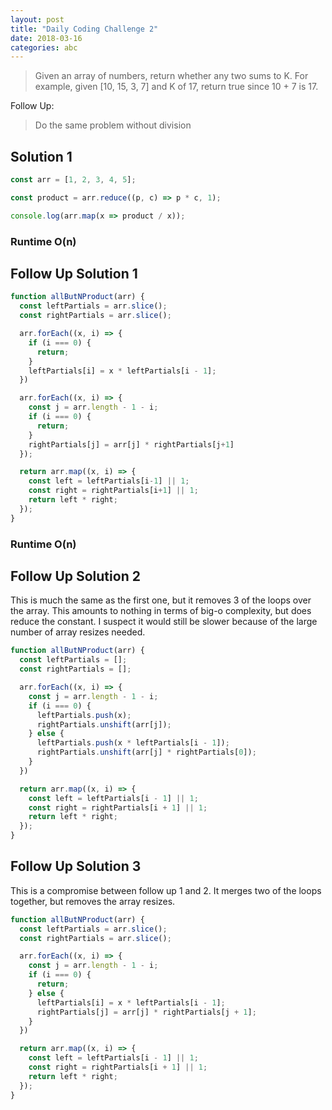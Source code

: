 ```yaml
---
layout: post
title: "Daily Coding Challenge 2"
date: 2018-03-16
categories: abc
---
```


> Given an array of numbers, return whether any two sums to K.
> For example, given [10, 15, 3, 7] and K of 17, return true since 10 + 7 is 17.

Follow Up:
> Do the same problem without division

## Solution 1

```javascript
const arr = [1, 2, 3, 4, 5];

const product = arr.reduce((p, c) => p * c, 1);

console.log(arr.map(x => product / x));
```

### Runtime O(n)

## Follow Up Solution 1

```javascript
function allButNProduct(arr) {
  const leftPartials = arr.slice();
  const rightPartials = arr.slice();

  arr.forEach((x, i) => {
    if (i === 0) {
      return;
    }
    leftPartials[i] = x * leftPartials[i - 1];
  })

  arr.forEach((x, i) => {
    const j = arr.length - 1 - i;
    if (i === 0) {
      return;
    }
    rightPartials[j] = arr[j] * rightPartials[j+1]
  });

  return arr.map((x, i) => {
    const left = leftPartials[i-1] || 1;
    const right = rightPartials[i+1] || 1;
    return left * right;
  });
}
```

### Runtime O(n)

## Follow Up Solution 2

This is much the same as the first one, but it removes 3 of the loops over the array. This amounts to nothing in terms of big-o complexity, but does reduce the constant. I suspect it would still be slower because of the large number of array resizes needed.

```javascript
function allButNProduct(arr) {
  const leftPartials = [];
  const rightPartials = [];

  arr.forEach((x, i) => {
    const j = arr.length - 1 - i;
    if (i === 0) {
      leftPartials.push(x);
      rightPartials.unshift(arr[j]);
    } else {
      leftPartials.push(x * leftPartials[i - 1]);
      rightPartials.unshift(arr[j] * rightPartials[0]);
    }
  })

  return arr.map((x, i) => {
    const left = leftPartials[i - 1] || 1;
    const right = rightPartials[i + 1] || 1;
    return left * right;
  });
}
```

## Follow Up Solution 3

This is a compromise between follow up 1 and 2. It merges two of the loops together, but removes the array resizes.

```javascript
function allButNProduct(arr) {
  const leftPartials = arr.slice();
  const rightPartials = arr.slice();

  arr.forEach((x, i) => {
    const j = arr.length - 1 - i;
    if (i === 0) {
      return;
    } else {
      leftPartials[i] = x * leftPartials[i - 1];
      rightPartials[j] = arr[j] * rightPartials[j + 1];
    }
  })

  return arr.map((x, i) => {
    const left = leftPartials[i - 1] || 1;
    const right = rightPartials[i + 1] || 1;
    return left * right;
  });
}
```
